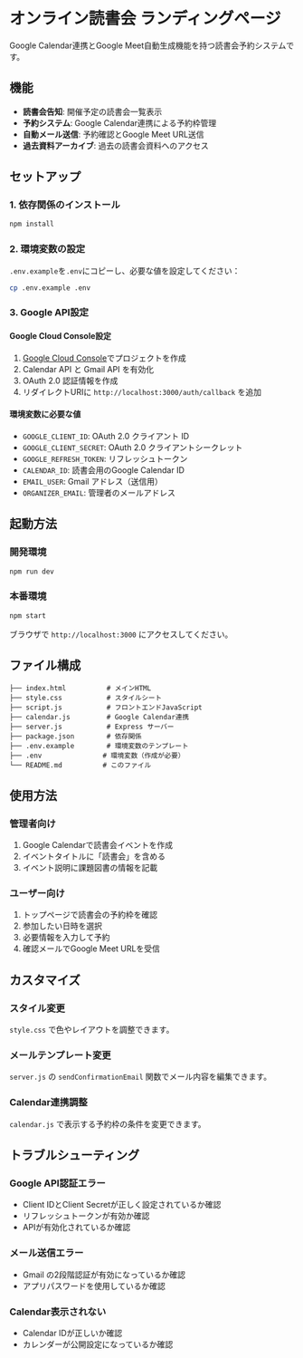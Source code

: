 # オンライン読書会 ランディングページ

Google Calendar連携とGoogle Meet自動生成機能を持つ読書会予約システムです。

## 機能

- **読書会告知**: 開催予定の読書会一覧表示
- **予約システム**: Google Calendar連携による予約枠管理
- **自動メール送信**: 予約確認とGoogle Meet URL送信
- **過去資料アーカイブ**: 過去の読書会資料へのアクセス

## セットアップ

### 1. 依存関係のインストール

```bash
npm install
```

### 2. 環境変数の設定

`.env.example`を`.env`にコピーし、必要な値を設定してください：

```bash
cp .env.example .env
```

### 3. Google API設定

#### Google Cloud Console設定
1. [Google Cloud Console](https://console.cloud.google.com/)でプロジェクトを作成
2. Calendar API と Gmail API を有効化
3. OAuth 2.0 認証情報を作成
4. リダイレクトURIに `http://localhost:3000/auth/callback` を追加

#### 環境変数に必要な値
- `GOOGLE_CLIENT_ID`: OAuth 2.0 クライアント ID
- `GOOGLE_CLIENT_SECRET`: OAuth 2.0 クライアントシークレット
- `GOOGLE_REFRESH_TOKEN`: リフレッシュトークン
- `CALENDAR_ID`: 読書会用のGoogle Calendar ID
- `EMAIL_USER`: Gmail アドレス（送信用）
- `ORGANIZER_EMAIL`: 管理者のメールアドレス

## 起動方法

### 開発環境
```bash
npm run dev
```

### 本番環境
```bash
npm start
```

ブラウザで `http://localhost:3000` にアクセスしてください。

## ファイル構成

```
├── index.html          # メインHTML
├── style.css           # スタイルシート
├── script.js           # フロントエンドJavaScript
├── calendar.js         # Google Calendar連携
├── server.js           # Express サーバー
├── package.json        # 依存関係
├── .env.example        # 環境変数のテンプレート
├── .env               # 環境変数（作成が必要）
└── README.md          # このファイル
```

## 使用方法

### 管理者向け

1. Google Calendarで読書会イベントを作成
2. イベントタイトルに「読書会」を含める
3. イベント説明に課題図書の情報を記載

### ユーザー向け

1. トップページで読書会の予約枠を確認
2. 参加したい日時を選択
3. 必要情報を入力して予約
4. 確認メールでGoogle Meet URLを受信

## カスタマイズ

### スタイル変更
`style.css` で色やレイアウトを調整できます。

### メールテンプレート変更
`server.js` の `sendConfirmationEmail` 関数でメール内容を編集できます。

### Calendar連携調整
`calendar.js` で表示する予約枠の条件を変更できます。

## トラブルシューティング

### Google API認証エラー
- Client IDとClient Secretが正しく設定されているか確認
- リフレッシュトークンが有効か確認
- APIが有効化されているか確認

### メール送信エラー
- Gmail の2段階認証が有効になっているか確認
- アプリパスワードを使用しているか確認

### Calendar表示されない
- Calendar IDが正しいか確認
- カレンダーが公開設定になっているか確認